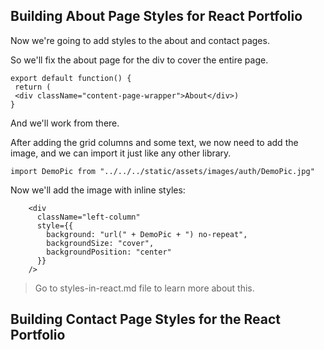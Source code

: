  ## Building About Page Styles for React Portfolio

 Now we're going to add styles to the about and contact pages.

 So we'll fix the about page for the div to cover the entire page.

 ```
 export default function() {
  return (
  <div className="content-page-wrapper">About</div>)
}
```

And we'll work from there.

After adding the grid columns and some text, we now need to add the image, and we can import it just like any other library.

```
import DemoPic from "../../../static/assets/images/auth/DemoPic.jpg"
```

Now we'll add the image with inline styles:

```
    <div
      className="left-column"
      style={{
        background: "url(" + DemoPic + ") no-repeat",
        backgroundSize: "cover",
        backgroundPosition: "center"
      }}
    />
```

> Go to styles-in-react.md file to learn more about this.

## Building Contact Page Styles for the React Portfolio